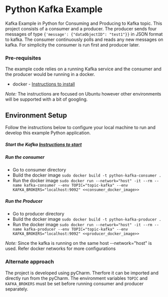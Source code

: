 # Python Kafka Example

Kafka Example in Python for Consuming and Producing to Kafka topic.
This project consists of a consumer and a producer. The producer sends four messages of type `{'message': {"dataObjectID": "test1"}}` in JSON format to kafka. 
The consumer continuously polls and reads any new messages on kafka. For simplicity the consumer is run first and producer later. 

### Pre-requisites

The example code relies on a running Kafka service and the consumer and the producer would be running in a docker.

* docker - [Instructions to install](https://www.digitalocean.com/community/tutorials/how-to-install-and-use-docker-on-ubuntu-16-04)

_Note:_ The instructions are focused on Ubuntu however other environments will be supported with a bit of googling.

## Environment Setup

Follow the instructions below to configure your local machine to run and develop this example Python application. 

##### Start the Kafka [Instructions to start](https://www.sohamkamani.com/blog/2017/11/22/how-to-install-and-run-kafka/)

##### Run the consumer 
* Go to consumer directory 
* Build the docker image `sudo docker build -t python-kafka-consumer .`
* Run the docker image `sudo docker run --network="host" -it --rm --name kafka-consumer --env TOPIC="topic-kafka" --env KAFKA_BROKERS="localhost:9092" <<consumer_docker_image>>`

##### Run the Producer 
* Go to producer directory 
* Build the docker image `sudo docker build -t python-kafka-producer .`
* Run the docker image `sudo docker run --network="host" -it --rm --name kafka-producer --env TOPIC="topic-kafka" --env KAFKA_BROKERS="localhost:9092" <<producer_docker_image>>`



_Note:_ Since the kafka is running on the same host --network="host" is used. Refer docker networks for more configurations



### Alternate approach

The project is developed using pyCharm. Therfore it can be imported and directly run from the pyCharm. The environment 
variables `TOPIC` and `KAFKA_BROKERS` must be set before running consumer and producer separately.